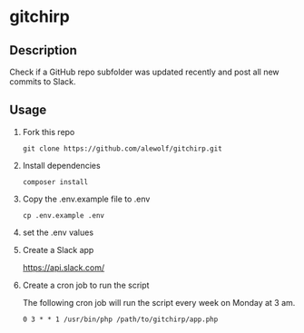 # gitchirp


## Description

Check if a GitHub repo subfolder was updated recently and post all new commits to Slack.

## Usage

1. Fork this repo

    `git clone https://github.com/alewolf/gitchirp.git`

2. Install dependencies

    `composer install`

3. Copy the .env.example file to .env

    `cp .env.example .env`

4. set the .env values

5. Create a Slack app

    https://api.slack.com/


6. Create a cron job to run the script

    The following cron job will run the script every week on Monday at 3 am.

    `0 3 * * 1 /usr/bin/php /path/to/gitchirp/app.php`








